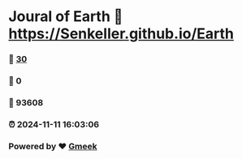 # Joural of Earth :link: https://Senkeller.github.io/Earth 
### :page_facing_up: [30](https://Senkeller.github.io/Earth/tag.html) 
### :speech_balloon: 0 
### :hibiscus: 93608 
### :alarm_clock: 2024-11-11 16:03:06 
### Powered by :heart: [Gmeek](https://github.com/Meekdai/Gmeek)
